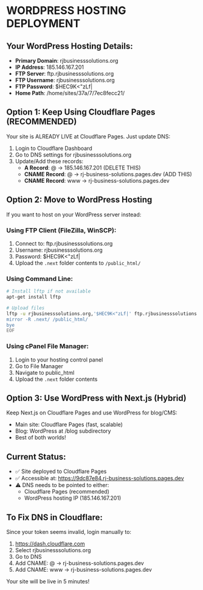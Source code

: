 # WORDPRESS HOSTING DEPLOYMENT

## Your WordPress Hosting Details:
- **Primary Domain**: rjbusinesssolutions.org
- **IP Address**: 185.146.167.201
- **FTP Server**: ftp.rjbusinesssolutions.org
- **FTP Username**: rjbusinesssolutions.org
- **FTP Password**: $HEC9K<"zLf|
- **Home Path**: /home/sites/37a/7/7ec8fecc21/

## Option 1: Keep Using Cloudflare Pages (RECOMMENDED)
Your site is ALREADY LIVE at Cloudflare Pages. Just update DNS:

1. Login to Cloudflare Dashboard
2. Go to DNS settings for rjbusinesssolutions.org
3. Update/Add these records:
   - **A Record**: @ → 185.146.167.201 (DELETE THIS)
   - **CNAME Record**: @ → rj-business-solutions.pages.dev (ADD THIS)
   - **CNAME Record**: www → rj-business-solutions.pages.dev

## Option 2: Move to WordPress Hosting
If you want to host on your WordPress server instead:

### Using FTP Client (FileZilla, WinSCP):
1. Connect to: ftp.rjbusinesssolutions.org
2. Username: rjbusinesssolutions.org
3. Password: $HEC9K<"zLf|
4. Upload the `.next` folder contents to `/public_html/`

### Using Command Line:
```bash
# Install lftp if not available
apt-get install lftp

# Upload files
lftp -u rjbusinesssolutions.org,'$HEC9K<"zLf|' ftp.rjbusinesssolutions.org << EOF
mirror -R .next/ /public_html/
bye
EOF
```

### Using cPanel File Manager:
1. Login to your hosting control panel
2. Go to File Manager
3. Navigate to public_html
4. Upload the `.next` folder contents

## Option 3: Use WordPress with Next.js (Hybrid)
Keep Next.js on Cloudflare Pages and use WordPress for blog/CMS:
- Main site: Cloudflare Pages (fast, scalable)
- Blog: WordPress at /blog subdirectory
- Best of both worlds!

## Current Status:
- ✅ Site deployed to Cloudflare Pages
- ✅ Accessible at: https://9dc87e84.rj-business-solutions.pages.dev
- ⚠️ DNS needs to be pointed to either:
  - Cloudflare Pages (recommended)
  - WordPress hosting IP (185.146.167.201)

## To Fix DNS in Cloudflare:
Since your token seems invalid, login manually to:
1. https://dash.cloudflare.com
2. Select rjbusinesssolutions.org
3. Go to DNS
4. Add CNAME: @ → rj-business-solutions.pages.dev
5. Add CNAME: www → rj-business-solutions.pages.dev

Your site will be live in 5 minutes!